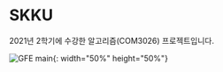 # SKKU

2021년 2학기에 수강한 알고리즘(COM3026) 프로젝트입니다.

![GFE main](https://github.com/chainsfield/SKKU/assets/50831615/8552d99f-8616-4a2b-a861-91c5b53e487c){: width="50%" height="50%"}
